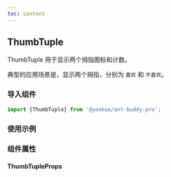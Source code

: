 ```yaml
---
toc: content
---
```


## ThumbTuple

ThumbTuple 用于显示两个拇指图标和计数。

典型的应用场景是，显示两个拇指，分别为 `喜欢` 和 `不喜欢`。

### 导入组件

```jsx | pure
import {ThumbTuple} from '@yookue/ant-buddy-pro';
```

### 使用示例

<code src="./demo.zh-CN.tsx"></code>

### 组件属性

#### ThumbTupleProps

<API src="@/field/ThumbTuple/index.tsx" hideTitle></API>
